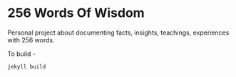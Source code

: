 # 256 Words Of Wisdom

Personal project about documenting facts, insights, teachings, experiences with 256 words.


To build -

```
jekyll build
```

